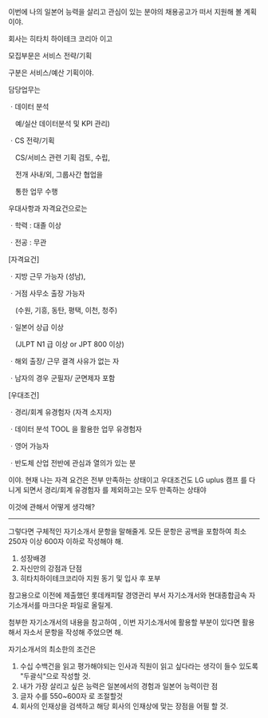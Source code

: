 이번에 나의 일본어 능력을 살리고 관심이 있는 분야의 채용공고가 떠서 지원해 볼 계획이야.

회사는 히타치 하이테크 코리아 이고

모집부문은 서비스 전략/기획

구분은 서비스/예산 기획이야.

담당업무는

ㆍ데이터 분석

　예/실산 데이터분석 및 KPI 관리)

ㆍCS 전략/기획

　CS/서비스 관련 기획 검토, 수립,

　전개 사내/외, 그룹사간 협업을

　통한 업무 수행

우대사항과 자격요건으로는

ㆍ학력 : 대졸 이상

ㆍ전공 : 무관

[자격요건]

ㆍ지방 근무 가능자 (성남),

ㆍ거점 사무소 출장 가능자

　(수원, 기흥, 동탄, 평택, 이천, 청주)

ㆍ일본어 상급 이상

　(JLPT N1 급 이상 or JPT 800 이상)

ㆍ해외 출장/ 근무 결격 사유가 없는 자

ㆍ남자의 경우 군필자/ 군면제자 포함

[우대조건]

ㆍ경리/회계 유경험자 (자격 소지자)

ㆍ데이터 분석 TOOL 을 활용한 업무 유경험자

ㆍ영어 가능자

ㆍ반도체 산업 전반에 관심과 열의가 있는 분

이야. 현재 나는 자격 요건은 전부 만족하는 상태이고 우대조건도 LG uplus 캠프 를 다니게 되면서 경리/회계 유경험자 를 제외하고는 모두 만족하는 상태야

이것에 관해서 어떻게 생각해?

---

그렇다면 구체적인 자기소개서 문항을 말해줄게. 모든 문항은 공백을 포함하여 최소 250자 이상 600자 이하로 작성해야 해. 

1. 성장배경
2. 자신만의 강점과 단점
3. 히타치하이테크코리아 지원 동기 및 입사 후 포부

참고용으로 이전에 제출했던 롯데캐피탈 경영관리 부서 자기소개서와 현대종합금속 자기소개서를 마크다운 파일로 올릴게. 

첨부한 자기소개서의 내용을 참고하여 , 이번 자기소개서에 활용할 부분이 있다면 활용해서 자소서 문항을 작성해 주었으면 해. 

자기소개서의 최소한의 조건은
1. 수십 수백건을 읽고 평가해야되는 인사과 직원이 읽고 싶다라는 생각이 들수 있도록 "두괄식"으로 작성할 것. 
2. 내가 가장 살리고 싶은 능력은 일본에서의 경험과 일본어 능력이란 점
3. 글자 수를 550~600자 로 조절할것
4. 회사의 인재상을 검색하고 해당 회사의 인재상에 맞는 장점을 어필 할 것. 